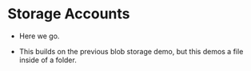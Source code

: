 # Storage Accounts

- Here we go.

- This builds on the previous blob storage demo, but this demos a file inside of a folder. 